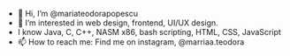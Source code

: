 - 👋 Hi, I’m @mariateodorapopescu
- 👀 I’m interested in web design, frontend, UI/UX design.
- I know Java, C, C++, NASM x86, bash scripting, HTML, CSS, JavaScript
- 📫 How to reach me: Find me on instagram, @marriaa.teodora

<!---
mariateodorapopescu/mariateodorapopescu is a ✨ special ✨ repository because its `README.md` (this file) appears on your GitHub profile.
You can click the Preview link to take a look at your changes.
--->
